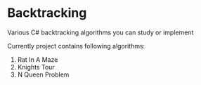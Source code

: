# Backtracking
Various C# backtracking algorithms you can study or implement

Currently project contains following algorithms:

1. Rat In A Maze
2. Knights Tour
3. N Queen Problem
